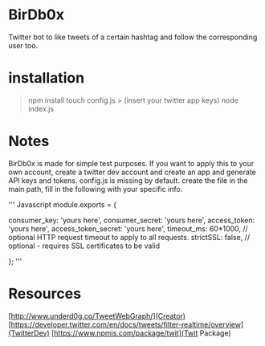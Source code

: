 # BirDb0x



Twitter bot to like tweets of a certain hashtag and follow the corresponding user too.

# installation
> npm install
> touch config.js > (insert your twitter app keys)
> node index.js

# Notes
BirDb0x is made for simple test purposes. If you want to apply this to your own account, create a twitter dev account and create an app and generate API keys and tokens. config.js is missing by default. create the file in the main path, fill in the following with your specific info.<br>

''' Javascript
module.exports = {

  consumer_key:         'yours here',
  consumer_secret:      'yours here',
  access_token:         'yours here',
  access_token_secret:  'yours here',
  timeout_ms:           60*1000,  // optional HTTP request timeout to apply to all requests.
  strictSSL:            false,     // optional - requires SSL certificates to be valid


};
'''
# Resources
[http://www.underd0g.co/TweetWebGraph/](Creator)
[https://developer.twitter.com/en/docs/tweets/filter-realtime/overview](TwitterDev)
[https://www.npmjs.com/package/twit](Twit Package)
